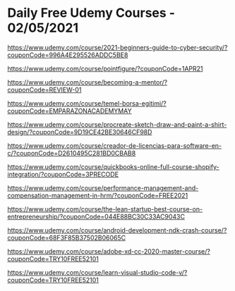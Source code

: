 # Daily Free Udemy Courses - 02/05/2021

https://www.udemy.com/course/2021-beginners-guide-to-cyber-security/?couponCode=996A4E295526ADDC5BE8
https://www.udemy.com/course/pointfigure/?couponCode=1APR21
https://www.udemy.com/course/becoming-a-mentor/?couponCode=REVIEW-01
https://www.udemy.com/course/temel-borsa-egitimi/?couponCode=EMPARAZONACADEMYMAY
https://www.udemy.com/course/procreate-sketch-draw-and-paint-a-shirt-design/?couponCode=9D19CE42BE30646CF98D
https://www.udemy.com/course/creador-de-licencias-para-software-en-c/?couponCode=D2610495C281BD0CBAB8
https://www.udemy.com/course/quickbooks-online-full-course-shopify-integration/?couponCode=3PRECODE
https://www.udemy.com/course/performance-management-and-compensation-management-in-hrm/?couponCode=FREE2021
https://www.udemy.com/course/the-lean-startup-best-course-on-entrepreneurship/?couponCode=044E88BC30C33AC9043C
https://www.udemy.com/course/android-development-ndk-crash-course/?couponCode=68F3F85B37502B06065C
https://www.udemy.com/course/adobe-xd-cc-2020-master-course/?couponCode=TRY10FREE52101
https://www.udemy.com/course/learn-visual-studio-code-v/?couponCode=TRY10FREE52101
